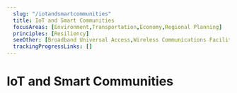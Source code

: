 ```yaml
---
  slug: "/iotandsmartcommunities"
  title: IoT and Smart Communities
  focusAreas: [Environment,Transportation,Economy,Regional Planning]
  principles: [Resiliency]
  seeOther: [Broadband Universal Access,Wireless Communications Facilitiies Ordinances (5G),Connected & Automated Vehicle Preparations]
  trackingProgressLinks: []
---
```


# IoT and Smart Communities
